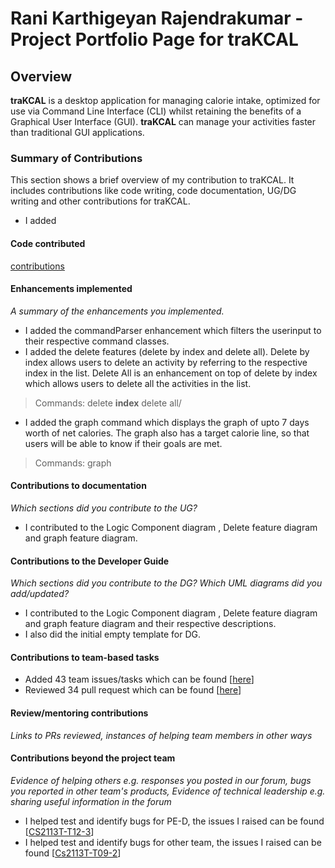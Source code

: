 # Rani Karthigeyan Rajendrakumar - Project Portfolio Page for traKCAL

## Overview
**traKCAL** is a desktop application for managing calorie intake, optimized for use via Command Line Interface (CLI) whilst retaining the benefits of a Graphical User Interface (GUI). **traKCAL** can manage your activities faster than traditional GUI applications.

### Summary of Contributions

This section shows a brief overview of my contribution to traKCAL. It includes contributions like code writing, code documentation, UG/DG writing and other contributions for traKCAL. 
* I added

#### Code contributed

[contributions](https://nus-cs2113-ay2021s1.github.io/tp-dashboard/#breakdown=true&search=Rani%20Karth&sort=groupTitle&sortWithin=title&since=2020-09-27&timeframe=commit&mergegroup=&groupSelect=groupByRepos&checkedFileTypes=docs~functional-code~test-code)

#### Enhancements implemented

*A summary of the enhancements you implemented.*

* I added the commandParser enhancement which filters the userinput to their respective command classes.
* I added the delete features (delete by index and delete all). Delete by index allows users to delete an activity by referring 
to the respective index in the list. Delete All is an enhancement on top of delete by index which allows users to delete all the activities in the list. 
> Commands:
> delete **index**
> delete all/

* I added the graph command which displays the graph of upto 7 days worth of net calories. The graph also has a target calorie line, 
so that users will be able to know if their goals are met.
> Commands:
> graph
>
#### Contributions to documentation

*Which sections did you contribute to the UG?*

* I contributed to the Logic Component diagram , Delete feature diagram and graph feature diagram.

#### Contributions to the Developer Guide

*Which sections did you contribute to the DG? Which UML diagrams did you add/updated?*

* I contributed to the Logic Component diagram , Delete feature diagram and graph feature diagram and their respective descriptions.
* I also did the initial empty template for DG.

#### Contributions to team-based tasks

* Added 43 team issues/tasks which can be found [[here](https://github.com/AY2021S1-CS2113T-T09-4/tp/issues?q=is%3Aissue+author%3A1-Karthigeyan-1+)]
* Reviewed 34 pull request which can be found [[here](https://github.com/AY2021S1-CS2113T-T09-4/tp/pulls?q=is%3Apr+is%3Aclosed+reviewed-by%3A%40me)]

#### Review/mentoring contributions

*Links to PRs reviewed, instances of helping team members in other ways*

#### Contributions beyond the project team

*Evidence of helping others e.g. responses you posted in our forum, bugs you reported in other team's products,*
*Evidence of technical leadership e.g. sharing useful information in the forum*

* I helped test and identify bugs for PE-D, the issues I raised can be found [[CS2113T-T12-3](https://github.com/1-Karthigeyan-1/ped/issues)]
* I helped test and identify bugs for other team, the issues I raised can be found [[Cs2113T-T09-2](https://github.com/AY2021S1-CS2113T-T09-2/tp/issues?q=is%3Aissue+author%3A1-Karthigeyan-1)]